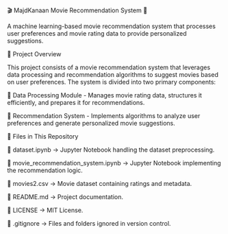 🎬 MajdKanaan Movie Recommendation System 🍿

A machine learning-based movie recommendation system that processes user preferences and movie rating data to provide personalized suggestions.

📌 Project Overview

This project consists of a movie recommendation system that leverages data processing and recommendation algorithms to suggest movies based on user preferences. The system is divided into two primary components:

🔹 Data Processing Module - Manages movie rating data, structures it efficiently, and prepares it for recommendations.

🔹 Recommendation System - Implements algorithms to analyze user preferences and generate personalized movie suggestions.

📂 Files in This Repository

📌 dataset.ipynb → Jupyter Notebook handling the dataset preprocessing.

📌 movie_recommendation_system.ipynb → Jupyter Notebook implementing the recommendation logic.

📌 movies2.csv → Movie dataset containing ratings and metadata.

📌 README.md → Project documentation.

📌 LICENSE → MIT License.

📌 .gitignore → Files and folders ignored in version control.
